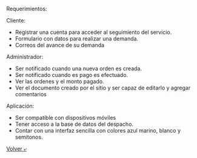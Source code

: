 Requerimientos:

Cliente:
- Registrar una cuenta para acceder al seguimiento del servicio.
- Formulario con datos para realizar una demanda.
- Correos del avance de su demanda

Administrador: 
- Ser notificado cuando una nueva orden es creada.
- Ser notificado cuando es pago es efectuado.
- Ver las ordenes y el monto pagado.
- Ver el documento creado por el sitio y ser capaz de editarlo y agregar comentarios

Aplicación:
- Ser compatible con dispositivos móviles
- Tener acceso a la base de datos del despacho.
- Contar con una interfaz sencilla con colores azul marino, blanco y semitonos.

[Volver &ldca;](/README.md "Regresar a página anterior")
